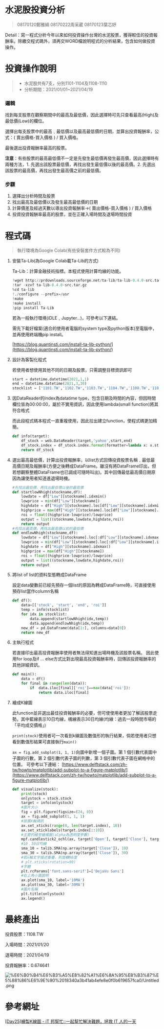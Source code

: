 # 水泥股投資分析

> 08170120鄭雅綿
> 08170222周采葳
> 08170123葉芯妤

Detail：寫一程式分析今年以來如何投資操作台灣的水泥股票，獲得較佳的投資報酬率。除繳交程式碼外，須再交WORD檔說明程式的分析結果，包含如何做投資操作。

# 投資操作說明

> - 水泥股共有7支，分別1101-1104及1108-1110
> - 分析期間：2021/01/01~2021/04/19

### 邏輯

找到每支股票在觀察期間中的最高及最低價，因此選擇時可先只查看最高(High)及最低價(Low)的欄位。

選擇出每支股票中的最高﹑最低價以及最高最低價的日期，並算出投資報酬率，公式：( 賣出價格-買入價格 ) / 買入價格。

最後選出投資報酬率最高的股票。

**注意**：有些股票的最高最低價不一定是先發生最低價再發生最高價，因此選擇時有兩種方法，1. 先選出該股票最低價，再找出發生最低價以後的最高價。2. 先選出該股票的最高價，再找出發生最高價之前的最低價。

### 步驟

1. 選擇出分析時間及股票
2. 找出最高及最低價以及發生最高最低價的日期
3. 計算價差及經過天數以導出投資報酬率→( 賣出價格-買入價格 ) / 買入價格
4. 投資投資報酬率最高的股票，並在正確入場時間及退場時間投資

# 程式碼

> 執行環境為Google Colab(有些安裝套件方式較為不同)

1. 安裝Ta-Lib(為Google Colab載Ta-Lib的方式)

    Ta-Lib：計算金融技術指標。本程式使用計算均線的功能。

    ```python
    !wget http://prdownloads.sourceforge.net/ta-lib/ta-lib-0.4.0-src.tar.gz
    !tar -xzvf ta-lib-0.4.0-src.tar.gz
    %cd ta-lib
    !./configure --prefix=/usr
    !make
    !make install
    !pip install Ta-Lib
    ```

    若為一般執行環境(iDLE﹑Jupyter...)，可參考以下連結。

    需先下載好檔案(適合的使用者電腦的system type及python版本)至電腦中，並再使用終端機pip install。

    [https://blog.quantinsti.com/install-ta-lib-python/](https://blog.quantinsti.com/install-ta-lib-python/)

2. 設計為客製化程式

    若使用者想使用其他不同的日期及股票，只需調整目標資訊即可

    ```python
    start = datetime.datetime(2021,1,1)
    end = datetime.datetime(2021,3,30)
    stocklist = ['1101.TW','1102.TW','1103.TW','1104.TW','1108.TW','1109.TW','1110.TW']
    ```

3. 因DataReader的index為datatime type，包含日期及時間的內容，但因時間欄位皆為00:00:00，屬於不實用資訊，因此使用lambda(small function)將其符合格式

    而此段程式碼本程式一直重複使用，因此拉出建立function，使程式碼更加精簡。

    ```python
    def info(target):
        df_stock = web.DataReader(target,'yahoo',start,end)
        df_stock.index = df_stock.index.format(formatter=lambda x: x.strftime('%Y-%m-%d')) 
        return df_stock
    ```

4. 選出最高最低價，計算出投資報酬率，以list方式回傳投資股票名稱﹑最低最高價日期及報酬率(方便之後轉成DataFrame。雖沒有將DataFrame印出，但若想觀察整體DataFrame也已調成可隨時叫出)。其中回傳最低最高價日期原因為讓使用者知道進退場時機。

    ```python
    #先找出最低價，再找出最低價以後的最高價
    def startlowNhigh(stockname,df):
        lowdate = df["Low"][stockname].idxmin()
        lowprice = min(df["Low"][stockname])
        highdate = df["High"][stockname].loc[df["Low"][stockname].idxmin():].idxmax()
        highprice = max(df["High"][stockname].loc[df["Low"][stockname].idxmin():])
        roi = float((highprice-lowprice)/lowprice)
        output = list((stockname,lowdate,highdate,roi))
        return output
    #先找出最高價，再找出最高價以前的最低價
    def endlowNhigh(stockname,df):
        lowdate = df["Low"][stockname].loc[:df["Low"][stockname].idxmax()].idxmin()
        lowprice = min(df["Low"][stockname].loc[:df["Low"][stockname].idxmax()])
        highdate = df["High"][stockname].idxmax()
        highprice = max(df["High"][stockname])
        roi = float((highprice-lowprice)/lowprice)
        output = list((stockname,lowdate,highdate,roi))
        return output
    ```

5. 將list of list的資料型態轉成DataFrame

    設定data變數前已經先預存一個list的原因為轉成DataFrame時，可直接使用預存list當作column名稱

    ```python
    def df():
        data=[['stock', 'start', 'end', 'roi']]
        temp = info(stocklist)
        for idx in stocklist:  
            data.append(startlowNhigh(idx,temp))
            data.append(endlowNhigh(idx,temp))
        new_df = pd.DataFrame(data[1:], columns=data[0])
        return new_df
    ```

6. 主執行程式

    若直接印出最高投資報酬率使用者無法得知進出場時機及該股票名稱。
    因此使用for loop及if ... else方式比對出現最高投資報酬率時，回傳該投資報酬率的其他詳細資訊。

    ```python
    def main():
        data = df()
        for final in range(len(data)):
            if  data.iloc[final]['roi']==max(data['roi']):
                return data.iloc[final]
    ```

7. 繪成K線圖

    此function並非選出最佳投資報酬率的必要，但可使使用者更加了解該股票走勢。其中藍線表示10日均線，橘線表示30日均線(均線：過去一段時間市場的「平均成交價格」)

    `print(stock)`使用者可一次看到k線圖及數值形的執行結果，倘若使用者只想看到數值形結果可直接執行`main()`

    `ax = fig.add_subplot(1, 1, 1)`向圖中新增一個子圖。第 1 個引數代表圖中子圖的行數，第 2 個引數代表子圖的列數，第 3 個引數代表子圖在網格中的位置。
    可參考以下連結：
    [https://www.delftstack.com/zh-tw/howto/matplotlib/add-subplot-to-a-figure-matplotlib/](https://www.delftstack.com/zh-tw/howto/matplotlib/add-subplot-to-a-figure-matplotlib/)

    ```python
    def visualize(stock):
        print(stock)
        onlystock = stock.stock
        target = info(onlystock)
        #圖片大小
        fig = plt.figure(figsize=(24, 8))
        ax = fig.add_subplot(1, 1, 1)
        #設置X軸資訊
        ax.set_xticks(range(0, len(target.index), 10))
        ax.set_xticklabels(target.index[::10])
        #主要的繪至蠟燭圖(alpha為透明度參數)
        mpf.candlestick2_ochl(ax, target['Open'], target['Close'], target['High'],target['Low'], width=0.6, colorup='r', colordown='g', alpha=0.75)
        #10﹑30日均線
        sma_10 = talib.SMA(np.array(target['Close']), 10)
        sma_30 = talib.SMA(np.array(target['Close']), 30)
        #若x軸文字描述重疊，則旋轉90度
        # plt.xticks(rotation=90)
        #字體
        plt.rcParams['font.sans-serif']=['DejaVu Sans']
        #右上角小圖說明
        ax.plot(sma_10, label='10MA')
        ax.plot(sma_30, label='30MA')
        #圖片名稱
        plt.title(onlystock)
        ax.legend()
    ```

# 最終產出

投資股票：1108.TW

入場時間：2021/01/20

退場時間：2021/04/19

投資報酬率：0.674641

![%E6%B0%B4%E6%B3%A5%E8%82%A1%E6%8A%95%E8%B3%87%E5%88%86%E6%9E%90%2018340a3b41ab4efe8e0f0b619657fca0/Untitled.png](%E6%B0%B4%E6%B3%A5%E8%82%A1%E6%8A%95%E8%B3%87%E5%88%86%E6%9E%90%2018340a3b41ab4efe8e0f0b619657fca0/Untitled.png)

# 參考網址

[[Day25]繪製K線圖 - iT 邦幫忙::一起幫忙解決難題，拯救 IT 人的一天](https://ithelp.ithome.com.tw/articles/10206894)
